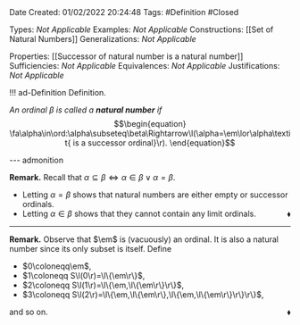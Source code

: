 <br />
<br />

Date Created: 01/02/2022 20:24:48
Tags: #Definition #Closed 

Types: _Not Applicable_
Examples: _Not Applicable_
Constructions: [[Set of Natural Numbers]]
Generalizations: _Not Applicable_

Properties: [[Successor of natural number is a natural number]]
Sufficiencies: _Not Applicable_
Equivalences: _Not Applicable_
Justifications: _Not Applicable_

!!! ad-Definition Definition.

_An ordinal $\beta$ is called a **natural number** if_
$$\begin{equation}
    \fa\alpha\in\ord:\alpha\subseteq\beta\Rightarrow\l(\alpha=\em\lor\alpha\textit{ is a successor ordinal}\r).
\end{equation}$$

--- admonition

**Remark.** Recall that $\alpha\subseteq\beta\Leftrightarrow\alpha\in\beta\lor\alpha=\beta$.
* Letting $\alpha=\beta$ shows that natural numbers are either empty or successor ordinals.
* Letting $\alpha\in\beta$ shows that they cannot contain any limit ordinals.<span style="float:right;">$\blacklozenge$</span>

---

**Remark.** Observe that $\em$ is (vacuously) an ordinal. It is also a natural number since its only subset is itself. Define
* $0\coloneqq\em$,
* $1\coloneqq S\l(0\r)=\l\{\em\r\}$,
* $2\coloneqq S\l(1\r)=\l\{\em,\l\{\em\r\}\r\}$,
* $3\coloneqq S\l(2\r)=\l\{\em,\l\{\em\r\},\l\{\em,\l\{\em\r\}\r\}\r\}$,

and so on.<span style="float:right;">$\blacklozenge$</span>
